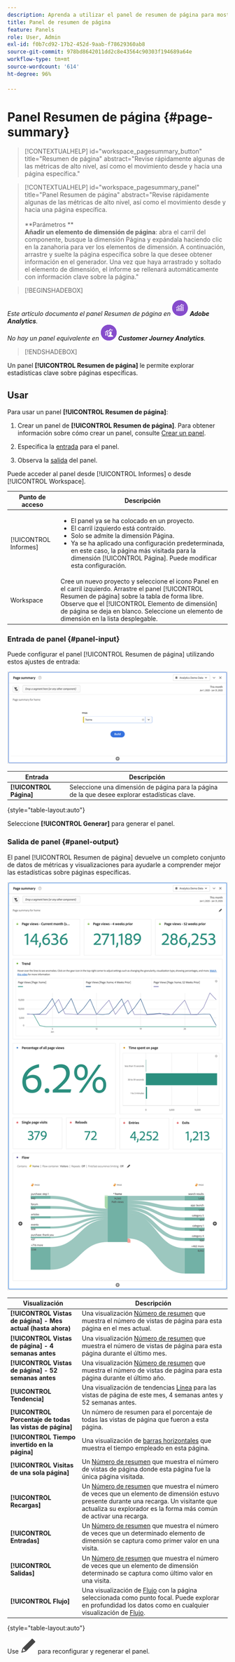 ```yaml
---
description: Aprenda a utilizar el panel de resumen de página para mostrar la información de resumen de una página seleccionada.
title: Panel de resumen de página
feature: Panels
role: User, Admin
exl-id: f0b7cd92-17b2-452d-9aab-f78629360ab8
source-git-commit: 978bd8642011dd2c8e43564c90303f194689a64e
workflow-type: tm+mt
source-wordcount: '614'
ht-degree: 96%

---
```


# Panel Resumen de página {#page-summary}

<!-- markdownlint-disable MD034 -->

>[!CONTEXTUALHELP]
>id="workspace_pagesummary_button"
>title="Resumen de página"
>abstract="Revise rápidamente algunas de las métricas de alto nivel, así como el movimiento desde y hacia una página específica."

<!-- markdownlint-enable MD034 -->

<!-- markdownlint-disable MD034 -->

>[!CONTEXTUALHELP]
>id="workspace_pagesummary_panel"
>title="Panel Resumen de página"
>abstract="Revise rápidamente algunas de las métricas de alto nivel, así como el movimiento desde y hacia una página específica.<br/><br/>**Parámetros **<br/>**Añadir un elemento de dimensión de página**: abra el carril del componente, busque la dimensión Página y expándala haciendo clic en la zanahoria para ver los elementos de dimensión. A continuación, arrastre y suelte la página específica sobre la que desee obtener información en el generador. Una vez que haya arrastrado y soltado el elemento de dimensión, el informe se rellenará automáticamente con información clave sobre la página."

<!-- markdownlint-enable MD034 -->


>[!BEGINSHADEBOX]

_Este artículo documenta el panel Resumen de página en_ ![Adobe Analytics](/help/assets/icons/AdobeAnalytics.svg) _**Adobe Analytics**._<br/>_No hay un panel equivalente en_ ![CustomerJourneyAnalytics](/help/assets/icons/CustomerJourneyAnalytics.svg) _**Customer Journey Analytics**._

>[!ENDSHADEBOX]

Un panel **[!UICONTROL Resumen de página]** le permite explorar estadísticas clave sobre páginas específicas.

## Usar

Para usar un panel **[!UICONTROL Resumen de página]**:

1. Crear un panel de **[!UICONTROL Resumen de página]**. Para obtener información sobre cómo crear un panel, consulte [Crear un panel](panels.md#create-a-panel).

1. Especifica la [entrada](#panel-input) para el panel.

1. Observa la [salida](#panel-output) del panel.



Puede acceder al panel desde [!UICONTROL Informes] o desde [!UICONTROL Workspace].

| Punto de acceso | Descripción |
| --- | --- |
| [!UICONTROL Informes] | <ul><li>El panel ya se ha colocado en un proyecto.</li><li>El carril izquierdo está contraído.</li><li>Solo se admite la dimensión Página.</li><li>Ya se ha aplicado una configuración predeterminada, en este caso, la página más visitada para la dimensión [!UICONTROL Página]. Puede modificar esta configuración.</li></ul> |
| Workspace | Cree un nuevo proyecto y seleccione el icono Panel en el carril izquierdo. Arrastre el panel [!UICONTROL Resumen de página] sobre la tabla de forma libre. Observe que el [!UICONTROL Elemento de dimensión] de página se deja en blanco. Seleccione un elemento de dimensión en la lista desplegable.  |

### Entrada de panel {#panel-input}

Puede configurar el panel [!UICONTROL Resumen de página] utilizando estos ajustes de entrada:

![Resumen de entrada de página](assets/page-summary-input.png)

| Entrada | Descripción |
| --- | --- |
| **[!UICONTROL Página]** | Seleccione una dimensión de página para la página de la que desee explorar estadísticas clave. |

{style="table-layout:auto"}


Seleccione **[!UICONTROL Generar]** para generar el panel.

### Salida de panel {#panel-output}

El panel [!UICONTROL Resumen de página] devuelve un completo conjunto de datos de métricas y visualizaciones para ayudarle a comprender mejor las estadísticas sobre páginas específicas.

![Panel Resumen de página](assets/page-summary-output.png)

| Visualización | Descripción |
| --- | --- |
| **[!UICONTROL Vistas de página] - Mes actual (hasta ahora)** | Una visualización [Número de resumen](/help/analyze/analysis-workspace/visualizations/summary-number-change.md) que muestra el número de vistas de página para esta página en el mes actual. |
| **[!UICONTROL Vistas de página] - 4 semanas antes** | Una visualización [Número de resumen](/help/analyze/analysis-workspace/visualizations/summary-number-change.md) que muestra el número de vistas de página para esta página durante el último mes. |
| **[!UICONTROL Vistas de página] - 52 semanas antes** | Una visualización [Número de resumen](/help/analyze/analysis-workspace/visualizations/summary-number-change.md) que muestra el número de vistas de página para esta página durante el último año. |
| **[!UICONTROL Tendencia]** | Una visualización de tendencias [Línea](/help/analyze/analysis-workspace/visualizations/line.md) para las vistas de página de este mes, 4 semanas antes y 52 semanas antes. |
| **[!UICONTROL Porcentaje de todas las vistas de página]** | Un número de resumen para el porcentaje de todas las vistas de página que fueron a esta página. |
| **[!UICONTROL Tiempo invertido en la página]** | Una visualización de [barras horizontales](/help/analyze/analysis-workspace/visualizations/horizontal-bar.md) que muestra el tiempo empleado en esta página. |
| **[!UICONTROL Visitas de una sola página]** | Un [Número de resumen](/help/analyze/analysis-workspace/visualizations/summary-number-change.md) que muestra el número de vistas de página donde esta página fue la única página visitada. |
| **[!UICONTROL Recargas]** | Un [Número de resumen](/help/analyze/analysis-workspace/visualizations/summary-number-change.md) que muestra el número de veces que un elemento de dimensión estuvo presente durante una recarga. Un visitante que actualiza su explorador es la forma más común de activar una recarga. |
| **[!UICONTROL Entradas]** | Un [Número de resumen](/help/analyze/analysis-workspace/visualizations/summary-number-change.md) que muestra el número de veces que un determinado elemento de dimensión se captura como primer valor en una visita. |
| **[!UICONTROL Salidas]** | Un [Número de resumen](/help/analyze/analysis-workspace/visualizations/summary-number-change.md) que muestra el número de veces que un elemento de dimensión determinado se captura como último valor en una visita. |
| **[!UICONTROL Flujo]** | Una visualización de [Flujo](/help/analyze/analysis-workspace/visualizations/c-flow/flow.md) con la página seleccionada como punto focal. Puede explorar en profundidad los datos como en cualquier visualización de [Flujo](/help/analyze/analysis-workspace/visualizations/c-flow/create-flow.md). |

{style="table-layout:auto"}

Use ![Editar](/help/assets/icons/Edit.svg) para reconfigurar y regenerar el panel.

